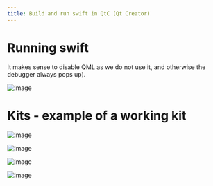 ```yaml
---
title: Build and run swift in QtC (Qt Creator)
---
```


Running swift
=============

It makes sense to disable QML as we do not use it, and otherwise the
debugger always pops up).

![image](http://img.swift-project.org/qtc.png)

Kits - example of a working kit
===============================

![image](http://img.swift-project.org/qtc1.png)

![image](http://img.swift-project.org/qtc2.png)

![image](http://img.swift-project.org/qtc3.png)

![image](http://img.swift-project.org/qtc4.png)
